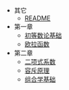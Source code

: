 * 其它
  * [README](离散数学/README.md)
* 第一章
  * [初等数论基础](离散数学/第一章/初等数论基础.md)
  * [欧拉函数](离散数学/第一章/欧拉函数.md)
* 第二章
  * [二项式系数](离散数学/第二章/二项式系数.md)
  * [容斥原理](离散数学/第二章/容斥原理.md)
  * [组合学基础](离散数学/第二章/组合学基础.md)
